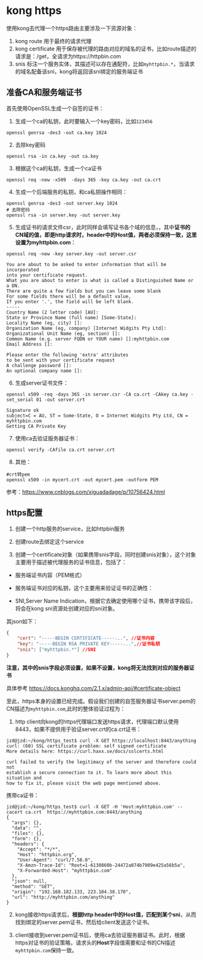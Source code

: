 # kong https 

使用kong去代理一个https路由主要涉及一下资源对象：

1. kong route 用于最终的请求代理
2. kong certificate 用于保存被代理的路由对应的域名的证书，比如route描述的请求是：/get，全请求为https://httpbin.com
3. snis 标注一个服务实体，其描述可以存在通配符，比如`myhttpbin.*`，当请求的域名配备该sni，kong将返回该sni绑定的服务端证书

## 准备CA和服务端证书

首先使用OpenSSL生成一个自签的证书：

1. 生成一个ca的私钥，此时要输入一个key密码，比如`123456`
```shell
openssl genrsa -des3 -out ca.key 1024
```
2. 去除key密码
```shell
openssl rsa -in ca.key -out ca.key
```
3. 根据这个ca的私钥，生成一个ca证书
```shell
openssl req -new -x509  -days 365 -key ca.key -out ca.crt
```
4. 生成一个后端服务的私钥，和ca私钥操作相同：
```shell
openssl genrsa -des3 -out server.key 1024
# 去除密码
openssl rsa -in server.key -out server.key
```

5. 生成证书的请求文件csr，此时同样会填写证书各个域的信息，，其中**证书的CN域的值，即是http请求时，header中的Host值，两者必须保持一致，这里设置为myhttpbin.com**： 
```shell
openssl req -new -key server.key -out server.csr

You are about to be asked to enter information that will be incorporated
into your certificate request.
What you are about to enter is what is called a Distinguished Name or a DN.
There are quite a few fields but you can leave some blank
For some fields there will be a default value,
If you enter '.', the field will be left blank.
-----
Country Name (2 letter code) [AU]:
State or Province Name (full name) [Some-State]:
Locality Name (eg, city) []:
Organization Name (eg, company) [Internet Widgits Pty Ltd]:
Organizational Unit Name (eg, section) []:
Common Name (e.g. server FQDN or YOUR name) []:myhttpbin.com
Email Address []:

Please enter the following 'extra' attributes
to be sent with your certificate request
A challenge password []:
An optional company name []:

```

6. 生成server证书文件：
```shell
openssl x509 -req -days 365 -in server.csr -CA ca.crt -CAkey ca.key -set_serial 01 -out server.crt

Signature ok
subject=C = AU, ST = Some-State, O = Internet Widgits Pty Ltd, CN = myhttpbin.com
Getting CA Private Key

```

7. 使用ca去验证服务器证书：
```shell
openssl verify -CAfile ca.crt server.crt
```

8. 其他：
```shell
#crt转pem
openssl x509 -in mycert.crt -out mycert.pem -outform PEM
```

参考：https://www.cnblogs.com/xiguadadage/p/10756424.html

## https配置

1. 创建一个http服务的service，比如httpbin服务

2. 创建route去绑定这个service

3. 创建一个certificate对象（如果携带snis字段，同时创建snis对象），这个对象主要用于描述被代理服务的证书信息，包括了：

- 服务端证书内容（PEM格式）

- 服务端证书对应的私钥，这个主要用来验证证书的正确性：

- SNI,Server Name Indication，根据它去确定使用哪个证书，携带该字段后，将会在kong sni资源处创建对应的sni对象。

其json如下：

```json
{	
    "cert": "-----BEGIN CERTIFICATE-----...", //证书内容
    "key": "-----BEGIN RSA PRIVATE KEY-----...",//证书私钥
    "snis": ["myhttpbin.*"] //SNI
}
```

**注意，其中的snis字段必须设置，如果不设置，kong将无法找到对应的服务器证书**

具体参考 https://docs.konghq.com/2.1.x/admin-api/#certificate-object

至此，https本身的设置已经完成。假设我们创建的自签服务器证书server.pem的CN描述为`myhttpbin.com`,此时的整体验证过程为：

1. http client向kong的https代理端口发送https请求，代理端口默认使用8443，如果不提供用于验证server.crt的ca.crt证书：
```
jzd@jzd:~/kong/https_test$ curl -X GET https://localhost:8443/anything
curl: (60) SSL certificate problem: self signed certificate
More details here: https://curl.haxx.se/docs/sslcerts.html

curl failed to verify the legitimacy of the server and therefore could not
establish a secure connection to it. To learn more about this situation and
how to fix it, please visit the web page mentioned above.

```

携带ca证书：

```
jzd@jzd:~/kong/https_test$ curl -X GET -H 'Host:myhttpbin.com' --cacert ca.crt  https://myhttpbin.com:8443/anything
{
  "args": {}, 
  "data": "", 
  "files": {}, 
  "form": {}, 
  "headers": {
    "Accept": "*/*", 
    "Host": "httpbin.org", 
    "User-Agent": "curl/7.58.0", 
    "X-Amzn-Trace-Id": "Root=1-6130860b-24472a074b7909e425a56b5a", 
    "X-Forwarded-Host": "myhttpbin.com"
  }, 
  "json": null, 
  "method": "GET", 
  "origin": "192.168.182.133, 223.104.38.170", 
  "url": "http://myhttpbin.com/anything"
}

```

2. kong接收https请求后，**根据http header中的Host值，匹配到某个sni**，从而找到绑定的server.pem证书，然后给client发送这个证书。

3. client接收到server.pem证书后，使用ca去验证服务器证书。此时，根据https对证书的验证策略，请求头的**Host**字段值需要和证书的CN描述`myhttpbin.com`保持一致。

